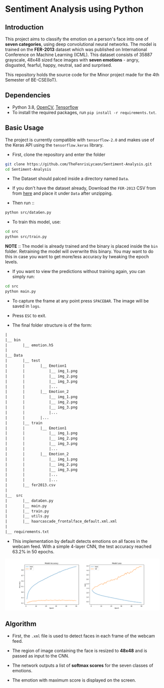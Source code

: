 # Sentiment Analysis using Python

## Introduction

This project aims to classify the emotion on a person's face into one of **seven categories**, using deep convolutional neural networks. The model is trained on the **FER-2013** dataset which was published on International Conference on Machine Learning (ICML). This dataset consists of 35887 grayscale, 48x48 sized face images with **seven emotions** - angry, disgusted, fearful, happy, neutral, sad and surprised.  

This repository holds the source code for the Minor project made for the 4th Semester of BE-CSE(IoT).  

## Dependencies

* Python 3.8, [OpenCV](https://opencv.org/), [Tensorflow](https://www.tensorflow.org/)
* To install the required packages, run `pip install -r requirements.txt`.

## Basic Usage

The project is currently compatible with `tensorflow-2.0` and makes use of the Keras API using the `tensorflow.keras` library.

* First, clone the repository and enter the folder

```bash
git clone https://github.com/TheFenrisLycaon/Sentiment-Analysis.git
cd Sentiment-Analysis
```

* The Dataset should palced inside a directory named ```Data```.  
* If you don't have the dataset already, Download the ```FER-2013``` CSV from from [here](https://drive.google.com/file/d/1X60B-uR3NtqPd4oosdotpbDgy8KOfUdr/view?usp=sharing) and place it under ```Data``` after unzipping.  

* Then run ::  

```bash
python src/dataGen.py
```

* To train this model, use:  

```bash
cd src
python src/train.py
```

**NOTE** :: The model is already trained and the binary is placed inside the ```bin``` folder. Retraining the model will overwrite this binary. You may want to do this in case you want to get more/less accuracy by tweaking the epoch levels.

* If you want to view the predictions without training again, you can simply run:  

```bash
cd src
python main.py
```

* To capture the frame at any point press `SPACEBAR`. The image will be saved in `logs`.
* Press `ESC` to exit.

* The final folder structure is of the form:  

```txt
|
|__ bin
|       |__ emotion.h5
|   
|__ Data
|       |__ test
|       |       |__ Emotion1  
|       |           |__ img_1.png 
|       |           |__ img_2.png
|       |           |__ img_3.png 
|       |           |...  
|       |       |__ Emotion_2  
|       |           |__ img_1.png
|       |           |__ img_2.png
|       |           |__ img_3.png
|       |           |...  
|       |       |...  
|       |__ train
|       |       |__ Emotion1  
|       |           |__ img_1.png
|       |           |__ img_2.png  
|       |           |__ img_3.png  
|       |           |...  
|       |       |__ Emotion_2  
|       |           |__ img_1.png
|       |           |__ img_2.png
|       |           |__ img_3.png
|       |           |...  
|       |           |... 
|       |__ fer2013.csv
|   
|__  src
|       |__ dataGen.py
|       |__ main.py
|       |__ train.py
|       |__ utils.py
|       |__ haarcascade_frontalface_default.xml.xml
|   
|__ requirements.txt
```

* This implementation by default detects emotions on all faces in the webcam feed. With a simple 4-layer CNN, the test accuracy reached 63.2% in 50 epochs.

![Accuracy plot](logs/plot.png)

## Algorithm

* First, the `.xml` file is used to detect faces in each frame of the webcam feed.

* The region of image containing the face is resized to **48x48** and is passed as input to the CNN.

* The network outputs a list of **softmax scores** for the seven classes of emotions.

* The emotion with maximum score is displayed on the screen.
